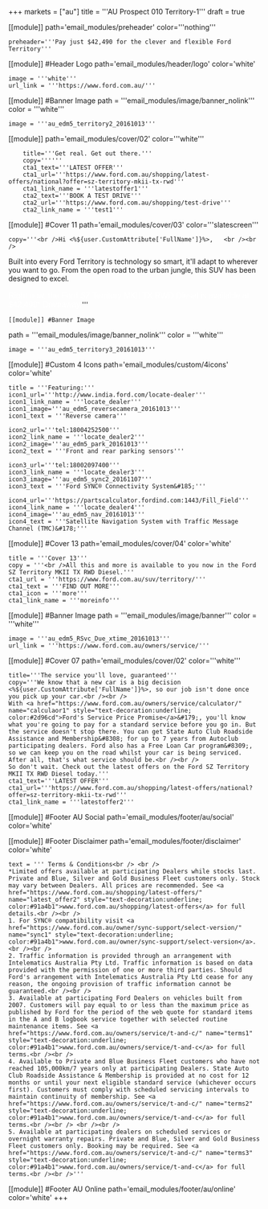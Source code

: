 +++
markets = ["au"]
title = '''AU Prospect 010 Territory-1'''
draft = true

[[module]]
path='email_modules/preheader'
color='''nothing'''

	preheader='''Pay just $42,490 for the clever and flexible Ford Territory'''

[[module]] #Header Logo
path='email_modules/header/logo'
color='white'

	image = '''white'''
	url_link = '''https://www.ford.com.au/'''

[[module]] #Banner Image
path = '''email_modules/image/banner_nolink'''
color = '''white'''

	image = '''au_edm5_territory2_20161013'''

[[module]]
path='email_modules/cover/02'
color='''white'''

		title='''Get real. Get out there.'''
		copy=''''''
		cta1_text='''LATEST OFFER'''
		cta1_url='''https://www.ford.com.au/shopping/latest-offers/national?offer=sz-territory-mkii-tx-rwd'''
		cta1_link_name = '''latestoffer1'''
		cta2_text='''BOOK A TEST DRIVE'''
		cta2_url='''https://www.ford.com.au/shopping/test-drive'''
		cta2_link_name = '''test1'''

[[module]] #Cover 11
path='email_modules/cover/03'
color='''slatescreen'''

	copy='''<br />Hi <%${user.CustomAttribute['FullName']}%>,	<br /><br />
Built into every Ford Territory is technology so smart, it'll adapt to wherever you want to go. From the open road to the urban jungle, this SUV has been designed to excel.</span><br /><br />
<span style="font-size:16px; color:#FFFFFF; font-family:Arial, Helvetica, sans-serif ;">
Right now, the Ford SZ Territory MKII TX RWD Diesel is available at $42,490* Driveaway.</span>'''

	[[module]] #Banner Image
path = '''email_modules/image/banner_nolink'''
color = '''white'''

	image = '''au_edm5_territory3_20161013'''

[[module]] #Custom 4 Icons
path='email_modules/custom/4icons'
color='white'

	title = '''Featuring:'''
	icon1_url='''http://www.india.ford.com/locate-dealer'''
	icon1_link_name = '''locate_dealer'''
	icon1_image='''au_edm5_reversecamera_20161013'''
	icon1_text = '''Reverse camera'''

	icon2_url='''tel:18004252500'''
	icon2_link_name = '''locate_dealer2'''
	icon2_image='''au_edm5_park_20161013'''
	icon2_text = '''Front and rear parking sensors'''

	icon3_url='''tel:18002097400'''
	icon3_link_name = '''locate_dealer3'''
	icon3_image='''au_edm5_sync2_20161107'''
	icon3_text = '''Ford SYNC® Connectivity System&#185;'''

	icon4_url='''https://partscalculator.fordind.com:1443/Fill_Field'''
	icon4_link_name = '''locate_dealer4'''
	icon4_image='''au_edm5_nav_20161013'''
	icon4_text = '''Satellite Navigation System with Traffic Message Channel (TMC)&#178;'''

[[module]] #Cover 13
path='email_modules/cover/04'
color='white'

	title = '''Cover 13'''
	copy = '''<br />All this and more is available to you now in the Ford SZ Territory MKII TX RWD Diesel.'''
	cta1_url = '''https://www.ford.com.au/suv/territory/'''
	cta1_text = '''FIND OUT MORE'''
	cta1_icon = '''more'''
	cta1_link_name = '''moreinfo'''

[[module]] #Banner Image 
path = '''email_modules/image/banner'''
color = '''white'''

	image = '''au_edm5_RSvc_Due_xtime_20161013'''
	url_link = '''https://www.ford.com.au/owners/service/'''

[[module]] #Cover 07
path='email_modules/cover/02'
color='''white'''

	title='''The service you'll love, guaranteed'''
	copy='''We know that a new car is a big decision <%${user.CustomAttribute['FullName']}%>, so our job isn't done once you pick up your car.<br /><br />
	With <a href="https://www.ford.com.au/owners/service/calculator/" name="calculaor1"	style="text-decoration:underline; color:#2d96cd">Ford's Service Price Promise</a>&#179;, you'll know what you're going to pay for a standard service before you go in. But the service doesn't stop there. You can get State Auto Club Roadside Assistance and Membership&#8308; for up to 7 years from Autoclub participating dealers. Ford also has a Free Loan Car program&#8309;, so we can keep you on the road whilst your car is being serviced. After all, that's what service should be.<br /><br />
	So don't wait. Check out the latest offers on the Ford SZ Territory MKII TX RWD Diesel today.'''
	cta1_text='''LATEST OFFER'''
	cta1_url='''https://www.ford.com.au/shopping/latest-offers/national?offer=sz-territory-mkii-tx-rwd'''
	cta1_link_name = '''latestoffer2'''

[[module]] #Footer AU Social
path='email_modules/footer/au/social'
color='white'

[[module]] #Footer Disclaimer
path='email_modules/footer/disclaimer'
color='white'

	text = ''' Terms & Conditions<br /> <br />
	*Limited offers available at participating Dealers while stocks last. Private and Blue, Silver and Gold Business Fleet customers only. Stock may vary between Dealers. All prices are recommended. See <a href="https://www.ford.com.au/shopping/latest-offers/" name="latest_offer2" style="text-decoration:underline; color:#91a4b1">www.ford.com.au/shopping/latest-offers</a> for full details.<br /><br />
	1. For SYNC® compatibility visit <a href="https://www.ford.com.au/owner/sync-support/select-version/" name="sync1" style="text-decoration:underline; color:#91a4b1">www.ford.com.au/owner/sync-support/select-version</a>.<br /><br />
	2. Traffic information is provided through an arrangement with Intelematics Australia Pty Ltd. Traffic information is based on data provided with the permission of one or more third parties. Should Ford's arrangement with Intelematics Australia Pty Ltd cease for any reason, the ongoing provision of traffic information cannot be guaranteed.<br /><br />
	3. Available at participating Ford Dealers on vehicles built from 2007. Customers will pay equal to or less than the maximum price as published by Ford for the period of the web quote for standard items in the A and B logbook service together with selected routine maintenance items. See <a href="https://www.ford.com.au/owners/service/t-and-c/" name="terms1" style="text-decoration:underline; color:#91a4b1">www.ford.com.au/owners/service/t-and-c</a> for full terms.<br /><br />
	4. Available to Private and Blue Business Fleet customers who have not reached 105,000km/7 years only at participating Dealers. State Auto Club Roadside Assistance & Membership is provided at no cost for 12 months or until your next eligible standard service (whichever occurs first). Customers must comply with scheduled servicing intervals to maintain continuity of membership. See <a href="https://www.ford.com.au/owners/service/t-and-c/" name="terms2" style="text-decoration:underline; color:#91a4b1">www.ford.com.au/owners/service/t-and-c</a> for full terms.<br /><br /> <br /><br />
	5. Available at participating dealers on scheduled services or overnight warranty repairs. Private and Blue, Silver and Gold Business Fleet customers only. Booking may be required. See <a href="https://www.ford.com.au/owners/service/t-and-c/" name="terms3" style="text-decoration:underline; color:#91a4b1">www.ford.com.au/owners/service/t-and-c</a> for full terms.<br /><br />'''

[[module]] #Footer AU Online
path='email_modules/footer/au/online'
color='white'
+++